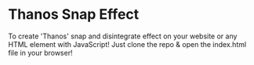 <h1>Thanos Snap Effect</h1>

To create 'Thanos' snap and disintegrate effect on your website or any HTML element with JavaScript! Just clone the repo & open the index.html file in your browser!
